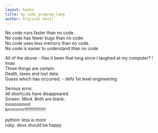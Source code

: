 ```yaml
---
layout: haiku
title: my_code_program_lang
author: Prajjval Govil
---
```


No code runs faster than no code.<br>
No code has fewer bugs than no code.<br>
No code uses less memory than no code.<br>
No code is easier to understand than no code.<br>

All of the above - Has it been that long since I laughed at my computer? ! lmao<br>
Three things are certain:<br>
Death, taxes and lost data.<br>
Guess which has occurred. - defo 1st level engineering<br>

Serious error.<br>
All shortcuts have disappeared.<br>
Screen. Mind. Both are blank.<br>
loooooooool<br>
brrrrrrrrrr!!!!!!!!!!!!!!!!!<br><br>
python: less is more<br>
ruby: devs should be happy<br>
